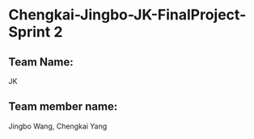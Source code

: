 # Chengkai-Jingbo-JK-FinalProject-Sprint 2

## Team Name:

JK

## Team member name:

Jingbo Wang, Chengkai Yang 

